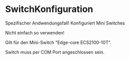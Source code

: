 # SwitchKonfiguration
Spezifischer Andwendungsfall! Konfiguriert Mini Switches

Nicht einfach so verwenden!

Gilt für den Mini-Switch "Edge-core ECS2100-10T".

Switch muss per COM Port angeschlossen sein.
